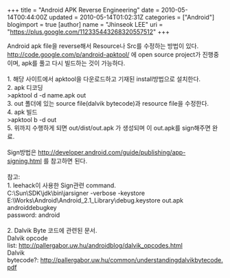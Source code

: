 +++
title = "Android APK Reverse Engineering"
date = 2010-05-14T00:44:00Z
updated = 2010-05-14T01:02:31Z
categories = ["Android"]
blogimport = true 
[author]
	name = "Jhinseok LEE"
	uri = "https://plus.google.com/112335443268320557512"
+++

Android apk file을 reverse해서 Resource나 Src를 수정하는 방법이 있다.<br /><a href="http://code.google.com/p/android-apktool/">http://code.google.com/p/android-apktool/</a>&nbsp;에 open source project가 진행중이며, apk를 풀고 다시 빌드하는 것이 가능하다.<br /><br />1. 해당 사이트에서 apktool을 다운로드하고 기재된 install방법으로 설치한다.<br />2. apk 디코딩<br />&gt;apktool d -d name.apk out<br />3. out 폴더에 있는 source file(dalvik bytecode)과 resource file을 수정한다.<br />4. apk 빌드<br />&gt;apktool b -d out<br />5. 위까지 수행하게 되면 out/dist/out.apk 가 생성되며 이 out.apk를 sign해주면 완료.<br /><br />Sign방법은&nbsp;<a href="http://developer.android.com/guide/publishing/app-signing.html">http://developer.android.com/guide/publishing/app-signing.html</a>&nbsp;를 참고하면 된다.<br /><br />참고:<br />1. leehack이 사용한 Sign관련 command.<br />C:\Sun\SDK\jdk\bin\jarsigner -verbose -keystore E:\Works\Android\Android_2.1_Library\debug.keystore out.apk androiddebugkey<br />password: android<br /><br />2. Dalvik Byte 코드에 관련된 문서.<br />Dalvik opcode list:&nbsp;<a href="http://pallergabor.uw.hu/androidblog/dalvik_opcodes.html">http://pallergabor.uw.hu/androidblog/dalvik_opcodes.html</a><br />Dalvik bytecode?:&nbsp;<a href="http://pallergabor.uw.hu/common/understandingdalvikbytecode.pdf">http://pallergabor.uw.hu/common/understandingdalvikbytecode.pdf</a><br /><div><br /></div>
